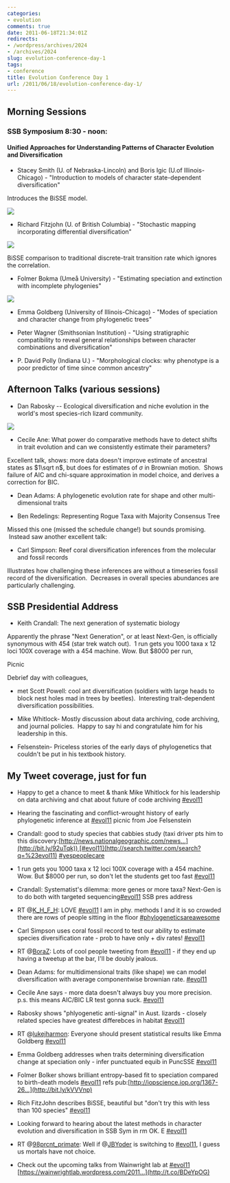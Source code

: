```yaml
---
categories:
- evolution
comments: true
date: 2011-06-18T21:34:01Z
redirects:
- /wordpress/archives/2024
- /archives/2024
slug: evolution-conference-day-1
tags:
- conference
title: Evolution Conference Day 1
url: /2011/06/18/evolution-conference-day-1/
---
```


## Morning Sessions




### SSB Symposium 8:30 - noon:




#### Unified Approaches for Understanding Patterns of Character Evolution and Diversification





	
  * Stacey Smith (U. of Nebraska-Lincoln) and Boris Igic (U.of Illinois-Chicago) - "Introduction to models of character state-dependent diversification"


Introduces the BiSSE model.

![]( http://farm4.staticflickr.com/3041/5846584016_047413deb4_o.jpg )


	
  * Richard Fitzjohn (U. of British Columbia) - "Stochastic mapping incorporating differential diversification"


![]( http://farm6.staticflickr.com/5303/5846583940_998025ba25_o.jpg )


BiSSE comparison to traditional discrete-trait transition rate which ignores the correlation.

	
  * Folmer Bokma (Umeå University) - "Estimating speciation and extinction with incomplete phylogenies"


![]( http://farm4.staticflickr.com/3008/5846029951_2424c3127b_o.jpg )


	
  * Emma Goldberg (University of Illinois-Chicago) - "Modes of speciation and character change from phylogenetic trees"

	
  * Peter Wagner (Smithsonian Institution) - "Using stratigraphic compatibility to reveal general relationships between character combinations and diversification"

	
  * P. David Polly (Indiana U.) - "Morphological clocks: why phenotype is a poor predictor of time since common ancestry"




## Afternoon Talks (various sessions)





	
  * Dan Rabosky -- Ecological diversification and niche evolution in the world's most species-rich lizard community.


![]( http://farm6.staticflickr.com/5078/5846596456_edfe4ce7e5_o.jpg )


	
  * Cecile Ane: What power do comparative methods have to detect shifts in trait evolution and can we consistently estimate their parameters?


Excellent talk, shows: more data doesn't improve estimate of ancestral states as $1\sqrt n$, but does for estimates of $\sigma$ in Brownian motion.  Shows failure of AIC and chi-square approximation in model choice, and derives a correction for BIC.

	
  * Dean Adams: A phylogenetic evolution rate for shape and other multi-dimensional traits

	
  * Ben Redelings: Representing Rogue Taxa with Majority Consensus Tree


Missed this one (missed the schedule change!) but sounds promising.  Instead saw another excellent talk:

	
  * Carl Simpson: Reef coral diversification inferences from the molecular and fossil records


Illustrates how challenging these inferences are without a timeseries fossil record of the diversification.  Decreases in overall species abundances are particularly challenging.


## SSB Presidential Address





	
  * Keith Crandall: The next generation of systematic biology


Apparently the phrase "Next Generation", or at least Next-Gen, is officially synonymous with 454 (star trek watch out).  1 run gets you 1000 taxa x 12 loci 100X coverage with a 454 machine. Wow. But $8000 per run,

Picnic

Debrief day with colleagues,



	
  * met Scott Powell: cool ant diversification (soldiers with large heads to block nest holes mad in trees by beetles).  Interesting trait-dependent diversification possibilities.

	
  * Mike Whitlock- Mostly discussion about data archiving, code archiving, and journal policies.  Happy to say hi and congratulate him for his leadership in this.

	
  * Felsenstein- Priceless stories of the early days of phylogenetics that couldn't be put in his textbook history.




## My Tweet coverage, just for fun




















	
  * Happy to get a chance to meet & thank Mike Whitlock for his leadership on data archiving and chat about future of code archiving [#evol11](http://search.twitter.com/search?q=%23evol11)

	
  * Hearing the fascinating and conflict-wrought history of early phylogenetic inference at [#evol11](http://search.twitter.com/search?q=%23evol11) picnic from Joe Felsenstein

	
  * Crandall: good to study species that cabbies study (taxi driver pts him to this discovery:[http://news.nationalgeographic.com/news...](http://bit.ly/92uTqk)) [#evol11](http://search.twitter.com/search?q=%23evol11) [#yespeoplecare](http://search.twitter.com/search?q=%23yespeoplecare)

	
  * 1 run gets you 1000 taxa x 12 loci 100X coverage with a 454 machine. Wow. But $8000 per run, so don't let the students get too fast [#evol11](http://search.twitter.com/search?q=%23evol11)

	
  * Crandall: Systematist's dilemma: more genes or more taxa? Next-Gen is to do both with targeted sequencing[#evol11](http://search.twitter.com/search?q=%23evol11) SSB pres address

	
  * RT @[K_H_F_H](http://twitter.com/K_H_F_H): LOVE [#evol11](http://search.twitter.com/search?q=%23evol11) I am in phy. methods I and it is so crowded there are rows of people sitting in the floor [#phylogeneticsareawesome](http://search.twitter.com/search?q=%23phylogeneticsareawesome)

	
  * Carl Simpson uses coral fossil record to test our ability to estimate species diversification rate - prob to have only + div rates! [#evol11](http://search.twitter.com/search?q=%23evol11)

	
  * RT @[BoraZ](http://twitter.com/BoraZ): Lots of cool people tweeting from [#evol11](http://search.twitter.com/search?q=%23evol11) - if they end up having a tweetup at the bar, I'll be doubly jealous.

	
  * Dean Adams: for multidimensional traits (like shape) we can model diversification with average componentwise brownian rate. [#evol11](http://search.twitter.com/search?q=%23evol11)

	
  * Cecile Ane says - more data doesn't always buy you more precision. p.s. this means AIC/BIC LR test gonna suck. [#evol11](http://search.twitter.com/search?q=%23evol11)

	
  * Rabosky shows "phlyogenetic anti-signal" in Aust. lizards - closely related species have greatest differebces in habitat [#evol11](http://search.twitter.com/search?q=%23evol11)

	
  * RT @[lukejharmon](http://twitter.com/lukejharmon): Everyone should present statistical results like Emma Goldberg [#evol11](http://search.twitter.com/search?q=%23evol11)

	
  * Emma Goldberg addresses when traits determining diversification change at speciation only - infer punctuated equib in PuncSSE [#evol11](http://search.twitter.com/search?q=%23evol11)

	
  * Folmer Bolker shows brilliant entropy-based fit to speciation compared to birth-death models [#evol11](http://search.twitter.com/search?q=%23evol11) refs pub:[http://iopscience.iop.org/1367-26...](http://bit.ly/kVVVnp)

	
  * Rich FitzJohn describes BiSSE, beautiful but "don't try this with less than 100 species" [#evol11](http://search.twitter.com/search?q=%23evol11)

	
  * Looking forward to hearing about the latest methods in character evolution and diversification in SSB Sym in rm OK. E [#evol11](http://search.twitter.com/search?q=%23evol11)

	
  * RT @[98prcnt_primate](http://twitter.com/98prcnt_primate): Well if @[JBYoder](http://twitter.com/JBYoder) is switching to [#evol11](http://search.twitter.com/search?q=%23evol11), I guess us mortals have not choice.

	
  * Check out the upcoming talks from Wainwright lab at [#evol11](http://search.twitter.com/search?q=%23evol11) [https://wainwrightlab.wordpress.com/2011...](http://t.co/BDeYpOG)















